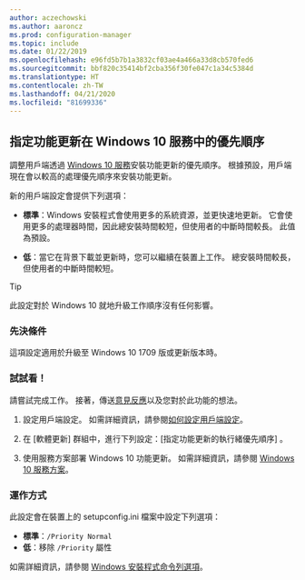 ```yaml
---
author: aczechowski
ms.author: aaroncz
ms.prod: configuration-manager
ms.topic: include
ms.date: 01/22/2019
ms.openlocfilehash: e96fd5b7b1a3832cf03ae4a466a33d8cb570fed6
ms.sourcegitcommit: bbf820c35414bf2cba356f30fe047c1a34c5384d
ms.translationtype: HT
ms.contentlocale: zh-TW
ms.lasthandoff: 04/21/2020
ms.locfileid: "81699336"
---
```

## <a name="specify-priority-for-feature-updates-in-windows-10-servicing"></a><a name="bkmk_neo"></a> 指定功能更新在 Windows 10 服務中的優先順序
<!--3734525-->

調整用戶端透過 [Windows 10 服務](../../../../../osd/deploy-use/manage-windows-as-a-service.md)安裝功能更新的優先順序。 根據預設，用戶端現在會以較高的處理優先順序來安裝功能更新。 

新的用戶端設定會提供下列選項： 

- **標準**：Windows 安裝程式會使用更多的系統資源，並更快速地更新。 它會使用更多的處理器時間，因此總安裝時間較短，但使用者的中斷時間較長。 此值為預設。  

- **低**：當它在背景下載並更新時，您可以繼續在裝置上工作。 總安裝時間較長，但使用者的中斷時間較短。  

<!-- - **Not configured**: Configuration Manager doesn't make changes to the thread priority property in the setupconfig.ini configuration file.   -->


> [!Tip]  
> 此設定對於 Windows 10 就地升級工作順序沒有任何影響。  


### <a name="prerequisites"></a>先決條件

這項設定適用於升級至 Windows 10 1709 版或更新版本時。  


### <a name="try-it-out"></a>試試看！

請嘗試完成工作。 接著，傳送[意見反應](../../../../understand/find-help.md#product-feedback)以及您對於此功能的想法。

1. 設定用戶端設定。 如需詳細資訊，請參閱[如何設定用戶端設定](../../../../clients/deploy/configure-client-settings.md)。  

2. 在 [軟體更新]  群組中，進行下列設定：[指定功能更新的執行緒優先順序]  。  

3. 使用服務方案部署 Windows 10 功能更新。 如需詳細資訊，請參閱 [Windows 10 服務方案](../../../../../osd/deploy-use/manage-windows-as-a-service.md#BKMK_ServicingPlan)。  


### <a name="how-it-works"></a>運作方式

此設定會在裝置上的 setupconfig.ini 檔案中設定下列選項：

- **標準**：`/Priority Normal`
- **低**：移除 `/Priority` 屬性

如需詳細資訊，請參閱 [Windows 安裝程式命令列選項](https://docs.microsoft.com/windows-hardware/manufacture/desktop/windows-setup-command-line-options)。

